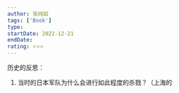 ```yaml
---
author: 张纯如
tags: ['Book']
type: 
startDate: 2022-12-21
endDate:
rating: ⭐⭐⭐ 
---
```


历史的反思：
1. 当时的日本军队为什么会进行如此程度的杀戮？（上海的